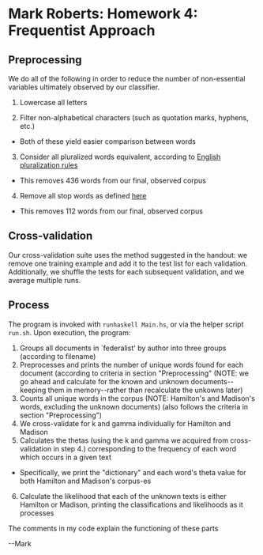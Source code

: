 Mark Roberts: Homework 4: Frequentist Approach
==============================================

Preprocessing
-------------

We do all of the following in order to reduce the number of non-essential variables ultimately observed by our classifier.

1. Lowercase all letters

2. Filter non-alphabetical characters (such as quotation marks, hyphens, etc.)
 * Both of these yield easier comparison between words

3. Consider all pluralized words equivalent, according to
   [English pluralization rules](http://en.wikipedia.org/wiki/English_plural)
 * This removes 436 words from our final, observed corpus

4. Remove all stop words as defined
   [here](http://www.textfixer.com/resources/common-english-words.txt)
 * This removes 112 words from our final, observed corpus

Cross-validation
----------------

Our cross-validation suite uses the method suggested in the handout: we remove one training
example and add it to the test list for each validation. Additionally, we shuffle the tests for
each subsequent validation, and we average multiple runs.

Process
-------

The program is invoked with `runhaskell Main.hs`, or via the helper script `run.sh`. Upon
execution, the program:

1. Groups all documents in `federalist' by author into three groups (according to filename)
2. Preprocesses and prints the number of unique words found for each document (according to
   criteria in section "Preprocessing" (NOTE: we go ahead and calculate for the known and unknown
   documents--keeping them in memory--rather than recalculate the unkowns later)
3. Counts all unique words in the corpus (NOTE: Hamilton's and Madison's words, excluding the
   unknown documents) (also follows the criteria in section "Preprocessing")
4. We cross-validate for k and gamma individually for Hamilton and Madison
5. Calculates the thetas (using the k and gamma we acquired from cross-validation in step 4.)
   corresponding to the frequency of each word which occurs in a given text
 * Specifically, we print the "dictionary" and each word's theta value for both Hamilton and
   Madison's corpus-es
6. Calculate the likelihood that each of the unknown texts is either Hamilton or Madison, printing
   the classifications and likelihoods as it processes

The comments in my code explain the functioning of these parts

--Mark
